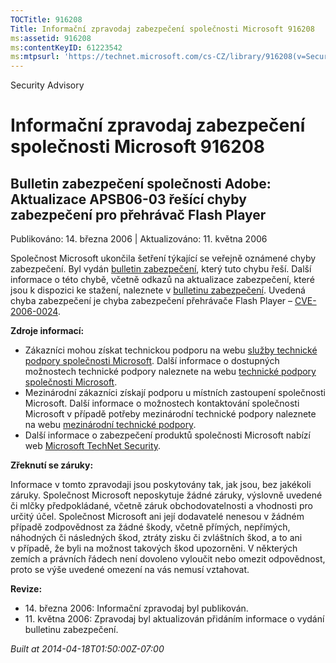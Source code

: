 ```yaml
---
TOCTitle: 916208
Title: Informační zpravodaj zabezpečení společnosti Microsoft 916208
ms:assetid: 916208
ms:contentKeyID: 61223542
ms:mtpsurl: 'https://technet.microsoft.com/cs-CZ/library/916208(v=Security.10)'
---
```


Security Advisory

Informační zpravodaj zabezpečení společnosti Microsoft 916208
=============================================================

Bulletin zabezpečení společnosti Adobe: Aktualizace APSB06-03 řešící chyby zabezpečení pro přehrávač Flash Player
-----------------------------------------------------------------------------------------------------------------

Publikováno: 14. března 2006 | Aktualizováno: 11. května 2006

Společnost Microsoft ukončila šetření týkající se veřejně oznámené chyby zabezpečení. Byl vydán [bulletin zabezpečení](http://technet.microsoft.com/security/bulletin/ms06-020), který tuto chybu řeší. Další informace o této chybě, včetně odkazů na aktualizace zabezpečení, které jsou k dispozici ke stažení, naleznete v [bulletinu zabezpečení](http://technet.microsoft.com/security/bulletin/ms06-020). Uvedená chyba zabezpečení je chyba zabezpečení přehrávače Flash Player – [CVE-2006-0024](http://www.cve.mitre.org/cgi-bin/cvename.cgi?name=cve-2006-0024).

**Zdroje informací:**

-   Zákazníci mohou získat technickou podporu na webu [služby technické podpory společnosti Microsoft](http://go.microsoft.com/fwlink/?linkid=21131). Další informace o dostupných možnostech technické podpory naleznete na webu [technické podpory společnosti Microsoft](http://support.microsoft.com/).
-   Mezinárodní zákazníci získají podporu u místních zastoupení společnosti Microsoft. Další informace o možnostech kontaktování společnosti Microsoft v případě potřeby mezinárodní technické podpory naleznete na webu [mezinárodní technické podpory](http://go.microsoft.com/fwlink/?linkid=21155).
-   Další informace o zabezpečení produktů společnosti Microsoft nabízí web [Microsoft TechNet Security](http://www.microsoft.com/cze/technet/security/).

**Zřeknutí se záruky:**

Informace v tomto zpravodaji jsou poskytovány tak, jak jsou, bez jakékoli záruky. Společnost Microsoft neposkytuje žádné záruky, výslovně uvedené či mlčky předpokládané, včetně záruk obchodovatelnosti a vhodnosti pro určitý účel. Společnost Microsoft ani její dodavatelé nenesou v žádném případě zodpovědnost za žádné škody, včetně přímých, nepřímých, náhodných či následných škod, ztráty zisku či zvláštních škod, a to ani v případě, že byli na možnost takových škod upozorněni. V některých zemích a právních řádech není dovoleno vyloučit nebo omezit odpovědnost, proto se výše uvedené omezení na vás nemusí vztahovat.

**Revize:**

-   14. března 2006: Informační zpravodaj byl publikován.
-   11. května 2006: Zpravodaj byl aktualizován přidáním informace o vydání bulletinu zabezpečení.

*Built at 2014-04-18T01:50:00Z-07:00*
